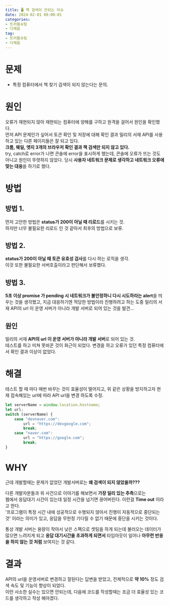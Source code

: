 ```yaml
---
title: 🖥️ 책 검색이 안되는 이슈
date: 2024-02-01 00:00:01
categories:
- 트러블슈팅
- 다채움
tag:
- 트러블슈팅
- 다채움
---
```


# 문제
- 특정 컴퓨터에서 책 찾기 검색이 되지 않는다는 문의.

# 원인
오류가 재현되지 않아 재현되는 컴퓨터에 양해를 구하고 원격을 걸어서 원인을 확인했다.<br/>
먼저 API 문제인가 싶어서 토큰 확인 및 저장에 대해 확인 결과 밀리의 서재 API를 사용하고 있는 다른 페이지들은 잘 되고 있다.<br/>
**크롬, 웨일, 엣지 3개의 브라우저 확인 결과 책 검색만 되지 않고 있다.**<br/>
try, catch로 error가 나면 콘솔에 error을 표시하게 했는데, 콘솔에 오류가 뜨는 것도 아니고 원인이 뚜렷하지 않았다. 
당시 **사용자 네트워크 문제로 생각하고 네트워크 오류에 맞는 대응**을 하기로 했다.

# 방법
## 방법 1.
먼저 고안한 방법은 **status가 200이 아닐 때 리로드**를 시키는 것.<br/>
하지만 너무 불필요한 리로드 인 것 같아서 최후의 방법으로 보류.

## 방법 2.
**status가 200이 아닐 때 토큰 유효성 검사**를 다시 하는 로직을 생각.<br/>
이것 또한 불필요한 서버호출이라고 판단해서 보류했다.

## 방법 3.
**5초 이상 promise 가 pending 시 네트워크가 불안정하니 다시 시도하라는 alert**을 띄우는 것을 생각했고, 
지금 대응하기엔 적당한 방법이라 진행하려고 하는 도중 밀리의 서재 API의 url 이 운영 서버가 아니라 개발 서버로 되어 있는 것을 발견...

## 원인
밀리의 서재 **API의 url 이 운영 서버가 아니라 개발 서버**로 되어 있는 것.<br/>
테스트를 하고 미쳐 못바꾼 것이 화근이 되었다. 변경을 하고 오류가 있던 특정 컴퓨터에서 확인 결과 이상이 없었다.

# 해결
테스트 할 때 마다 매번 바꾸는 것이 효율성이 떨어지고, 위 같은 상황을 방지하고자 현재 접속해있는 url에 따라 API url을 변경 하도록 수정.

```javascript
let serverName = window.location.hostname;
let url;
switch (serverName) {
    case "devnaver.com":
        url = "https://devgoogle.com";
        break;
    case "naver.com":
        url = "https://google.com";
        break;
}
```

# WHY
근데 개발할때는 문제가 없었던 개발서버로는 **왜 검색이 되지 않았을까???**

다른 개발자분들과 위 사건으로 이야기를 해보면서 **가장 일리 있는 추측**으로는<br/>
웹에서 응답대기 시간이 있는데 일정 시간을 넘기면 끊어버린다. 이런걸 **Time out** 이라고 한다.<br/>
'프로그램이 특정 시간 내에 성공적으로 수행되지 않아서 진행이 자동적으로 중단되는 것' 이라는 의미가 있고, 응답을 무한정 기다릴 수 없기 때문에 
중단을 시키는 것이다.

통상 개발 서버는 용량이 작아서 낮은 스펙으로 셋팅을 하게 되는데 불러오는 데이터가 많으면 느려지게 되고 **응답 대기시간을 초과하게 되면서** 
타임아웃이 일어나 **아무런 반응을 하지 않는 것 처럼** 보여지는 것 같다.

# 결과
API의 url을 운영서버로 변경하고 잘된다는 답변을 받았고, 전체적으로 **약 10%** 정도 검색 속도 및 기능이 향상이 되었다.<br/>
이런 사소한 실수는 있으면 안되는데, 다음에 코드를 작성할때는 조금 더 효율성 있는 코드를 생각하고 작성 해야겠다.
